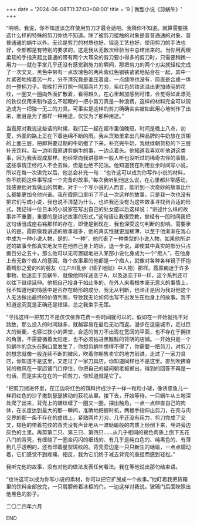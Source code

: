 +++
date = '2024-06-08T11:37:03+08:00'
title = '9 | 微型小说《剪蜗牛》'
+++

“呐呐，我说，你不知道该怎样使用剪刀才最合适吧。我猜你不知道。就算需要挑选什么样的特殊的剪刀你也不知道。除了被剪刀接触的对象是普普通通的对象、普普通通的蜗牛以外。无论是剪刀的材质也好、锻造工艺也好、使用剪刀的手法也好，全部都是有特别的要求的，这是我从无数次经验当中总结出来的。当你用两根柔软的手指夹起比普通的带有两个大耳朵的剪刀要小得多的剪刀时，只需要稍微一用力——就在手掌几乎还没有感觉到施力的瞬间，那把剪刀的两个刃尖就轻松完成了一次交叉，黑色中带有一点玫瑰色的两片紫红色钢铁紧紧地贴合在一起，其中一片紧密地挨着另一片，分不清究竟是谁压着谁，一点缝隙也没有，简直是合成一体的一整柄刀子。夜晚打开灯照一照那两片刀刃，紫红色的铁流溢出更加绮丽的花纹，一圈又一圈向外面扩散着，看得越久，在心里越加感到可惜，会觉得如此漂亮的铁仅仅用来制作这么不起眼的一把小剪刀真是一种浪费，这样的材料完全可以锻造成为一把独一无二的刀具。可事实是这样的剪刀确确实实被如此用心地制作了出来，而且是为了那样一种用途，仅仅为了那种用途。”

当霞原对我说这些话的时候，我们正一起在超市里值晚班，时间是晚上八点，初夏，外面的路上正在下着连绵不断的雨。我从货箱里拿出几种品牌的牛奶放在货柜的上面三层，把即将要过期的牛奶撤了下来，补充完牛奶，我继续朝货柜的下三层补充饮料。我一边听霞原讲剪蜗牛的事，一边点着头。他知道我喜欢听他讲这类事，因为我表现成那样。他经常向我讲那些一般人听也没听过的稀奇古怪的事情，这些事情正经的人不会去做，但是也绝不犯法。他知道我在利用业余时间写小说，所以在每一次讲完以后，他总会补充一句：“也许这可以成为你写作小说的材料，你不妨把这件事写成一个完备的故事。”每次我听到他这么说，在心里都非常感动，我感谢他对我做出的帮助，对于一个写小说的人而言，能听到一次奇妙的故事比什么都能更加令他兴奋。我在霞原口里听了不止一次这样的故事，只是我一次也没有把它们写成小说，我也说不清楚为什么，也许我还没有为这些故事寻找到合适的形式。我记得一位日本的小说家在写出自己的处女座以后这样说：“讲述什么样的故事并不重要，重要的是讲述故事的形式。”这句话让我很受教，曾经有一段时间我把这句话当成座右铭那样的存在，即使是到现在，我也深受这句判断的影响。需要承认的是，霞原像我讲述的故事越多，他的真实性就更加稀薄，以至于他渐渐在我心中成为一种小说人物，是的，“一种”，他代表了一种类型的小说人物，如果他所讲述的故事全部真实地发生在他自己身上的话，退一步说，即使其中真实的部分只占据百分之五十，那么他可以无可置疑地进入某部小说化身成为一个“痴人”，在他身上有无数个痴人的基因，每个故事里的他都是一个痴人，就像对各种各样镜子怀抱着畸形之爱的K的朋友（江户川乱步《镜子地狱》中人物）那样。霞原痴迷于许多事物，他迷恋于剪蜗牛，就像他同样迷恋于A，以及迷恋于B一样，这个系列还可以往下继续延伸。他把自己投身于如此多的、在外人来看根本毫无意义的事情上，我不知道他的情感中是否存在畸形的成分，我无从判断，也许正是因为我对他这个人无法做出最终的价值判断，导致我无论如何也写不出发生在他身上的故事。我不知道这究竟是正确还是错误，总之我束手无策。

“寻找这样一把剪刀不是仅仅依靠花费一些时间就可以的，假如在一开始就找不对路数，那么投入的时间越多，就越容易在最后无功而返。漫步在这座城市，走过巨大的街衢，也穿过狭小的弄堂，合适的剪刀不出现在宽阔的平面，也不存在于拥挤的角落，不需要循着太阳走，也不必须钻进黑黢黢的背阴的店铺。一开始只是一个剪蜗牛的念头在胸口里发生了，你想剪蜗牛想得不得了，你需要一把剪刀，对剪刀的想念就像一股连续不断的微风，吹着你朝售卖它的地方前进，走过了一家刀具店，你知道不是这里，又走过了一家刀具店，你知道同样也不是这里。直到吹拂脊背的微风在一家店铺门口停住，你把自己的疑问朝老板掷出，得到的回答不再是一句话，而是实实在在的一把剪刀，你知道就是它了。

“把剪刀揣进怀里，在江边将红色的饵料拌成沙子一样一粒粒小球，像诱惑鱼儿一样将红色的沙子撒到瑟瑟拂动的荻花丛里。接下去，开始等待。一只蜗牛从土地深处爬了出来，背壳上的螺纹缠了一圈又一圈，探出触角，一点一点伸直自己的肉体，在长度达到最大的那一瞬间，准确地把握时机，两根手指伸出剪刀，在壳与肉交界的那一条不存在的虚线上，紧贴两片刀刃，几乎还没有用力，剪刀完成了交叉，棕色的带着花纹的背壳没有声音地从一滩蛞蝓般的肉质上倾倒下来，埋进旁边灰色的土里。再剪第二只、第三只、第四只……从几乎相同的褐色肉质上倒下五花八门的背壳，有缠绕了一圈金闪闪的细线的、有几乎是纯白色的、纯黑色的、有薄到几乎透明的，还有印着星型斑纹的。背壳旁边是一只只新生的蛞蝓，一点点蠕动着，它们感觉不到疼痛，相反，我为它们终于减去背壳的重担而感到轻松。”

我听完他的故事，没有对他的做法发表任何看法。我在等他说出那句结束语。

“也许这可以成为你写小说的素材，你可以把它扩展成一个故事。”他盯着我把货箱里的饮料全部放完，一只肩膀倚着冰柜的门，一边这样对我说。玻璃门后面映照出他黑色的影子。

二〇二四年六月

END



